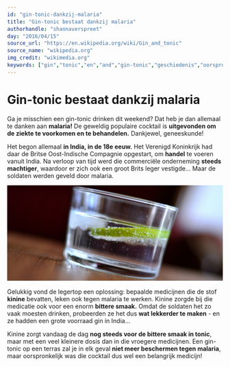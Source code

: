```yaml
---
id: "gin-tonic-dankzij-malaria"
title: "Gin-tonic bestaat dankzij malaria"
authorhandle: "shannaverspreet"
day: "2016/04/15"
source_url: "https://en.wikipedia.org/wiki/Gin_and_tonic"
source_name: "wikipedia.org"
img_credit: "wikimedia.org"
keywords: ["gin","tonic","en","and","gin-tonic","geschiedenis","oorsprong","ontstaan","malaria","ziekte","antibacterieel","genezen","genezing","oorlog","soldaten","india"]
---
```

# Gin-tonic bestaat dankzij malaria
Ga je misschien een gin-tonic drinken dit weekend? Dat heb je dan allemaal te danken aan **malaria!** De geweldig populaire cocktail is **uitgevonden om de ziekte te voorkomen en te behandelen.** Dankjewel, geneeskunde!

Het begon allemaal **in India, in de 18e eeuw.** Het Verenigd Koninkrijk had daar de Britse Oost-Indische Compagnie opgestart, om **handel** te voeren vanuit India. Na verloop van tijd werd die commerciële onderneming **steeds machtiger**, waardoor er zich ook een groot Brits leger vestigde... Maar de soldaten werden geveld door malaria.

![wikimedia.org](2.jpg "Credit: wikimedia.org")

Gelukkig vond de legertop een oplossing: bepaalde medicijnen die de stof **kinine** bevatten, leken ook tegen malaria te werken. Kinine zorgde bij die medicatie ook voor een enorm **bittere smaak.** Omdat de soldaten het zo vaak moesten drinken, probeerden ze het dus **wat lekkerder te maken** - en ze hadden een grote voorraad gin in India...

Kinine zorgt vandaag de dag **nog steeds voor de bittere smaak in tonic**, maar met een veel kleinere dosis dan in die vroegere medicijnen. Een gin-tonic op een terras zal je in elk geval **niet meer beschermen tegen malaria**, maar oorspronkelijk was die cocktail dus wel een belangrijk medicijn!
